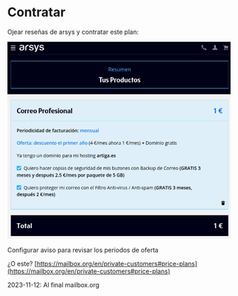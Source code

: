 # Contratar

Ojear reseñas de arsys y contratar este plan:

![](Screenshot_20231101_014843.png)

Configurar aviso para revisar los periodos de oferta

¿O este? [https://mailbox.org/en/private-customers#price-plans](https://mailbox.org/en/private-customers#price-plans)

2023-11-12: Al final mailbox.org
